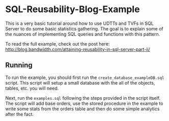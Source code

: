 # SQL-Reusability-Blog-Example
This is a very basic tutorial around how to use UDTTs and TVFs in SQL Server to do some basic statistics gathering. The goal is to explain some of the nuances of implementing SQL queries and functions with this pattern.

To read the full example, check out the post here: http://blog.bandwidth.com/attaining-reusability-in-sql-server-part-ii/

## Running
To run the example, you should first run the <code>create_database_exampleDB.sql</code> script. This script will setup a small database with the all of the objects, tables, etc. you will need.

Next, run the <code>examples.sql</code> following the steps provided in the script itself. The script will add base orders, use the stored procedure in the example to write some stats from the orders table and then do some simple analytics after the fact.


